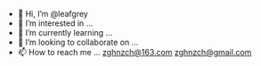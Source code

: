 - 👋 Hi, I’m @leafgrey
- 👀 I’m interested in ...
- 🌱 I’m currently learning ...
- 💞️ I’m looking to collaborate on ...
- 📫 How to reach me ... zghnzch@163.com zghnzch@gmail.com

<!---
leafgrey/leafgrey is a ✨ special ✨ repository because its `README.md` (this file) appears on your GitHub profile.
You can click the Preview link to take a look at your changes.
--->
